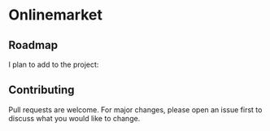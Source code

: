 # Onlinemarket
## Roadmap
I plan to add to the project:



## Contributing
Pull requests are welcome. For major changes, please open an issue first to discuss what you would like to change.

